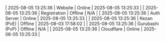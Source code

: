 | 2025-08-05 13:25:36 | Website | Online | 2025-08-05 13:25:33 |
| 2025-08-05 13:25:36 | Registration | Offline | N/A |
| 2025-08-05 13:25:36 | Auth Server | Online | 2025-08-05 13:25:33 |
| 2025-08-05 13:25:36 | Kezan (PvE) | Offline | 2025-08-03 17:58:02 |
| 2025-08-05 13:25:36 | Gurubashi (PvP) | Offline | N/A |
| 2025-08-05 13:25:36 | Cloudflare | Online | 2025-08-05 13:25:33 |
